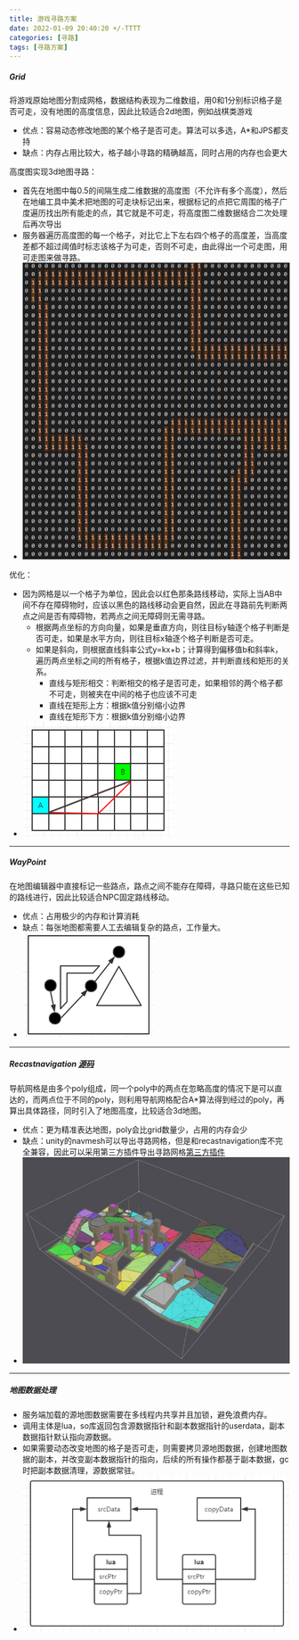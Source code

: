 ```yaml
---
title: 游戏寻路方案
date: 2022-01-09 20:40:20 +/-TTTT
categories: [寻路]
tags: [寻路方案]
---
```


##### Grid
将游戏原始地图分割成网格，数据结构表现为二维数组，用0和1分别标识格子是否可走，没有地图的高度信息，因此比较适合2d地图，例如战棋类游戏
  * 优点：容易动态修改地图的某个格子是否可走。算法可以多选，A\*和JPS都支持
  * 缺点：内存占用比较大，格子越小寻路的精确越高，同时占用的内存也会更大
  
高度图实现3d地图寻路：
 * 首先在地图中每0.5的间隔生成二维数据的高度图（不允许有多个高度），然后在地编工具中美术把地图的可走块标记出来，根据标记的点把它周围的格子广度遍历找出所有能走的点，其它就是不可走，将高度图二维数据结合二次处理后再次导出
 * 服务器遍历高度图的每一个格子，对比它上下左右四个格子的高度差，当高度差都不超过阈值时标志该格子为可走，否则不可走，由此得出一个可走图，用可走图来做寻路。
 * ![grid](https://github.com/HahahaVal/HahahaVal.github.io/blob/main/_posts/src/%E5%AF%BB%E8%B7%AF%E6%96%B9%E6%A1%88/grid.png?raw=true)

优化：
 * 因为网格是以一个格子为单位，因此会以红色那条路线移动，实际上当AB中间不存在障碍物时，应该以黑色的路线移动会更自然，因此在寻路前先判断两点之间是否有障碍物，若两点之间无障碍则无需寻路。
   * 根据两点坐标的方向向量，如果是垂直方向，则往目标y轴逐个格子判断是否可走，如果是水平方向，则往目标x轴逐个格子判断是否可走。
   * 如果是斜向，则根据直线斜率公式y=kx+b；计算得到偏移值b和斜率k，遍历两点坐标之间的所有格子，根据k值边界过滤，并判断直线和矩形的关系。
     * 直线与矩形相交：判断相交的格子是否可走，如果相邻的两个格子都不可走，则被夹在中间的格子也应该不可走
     * 直线在矩形上方：根据k值分别缩小边界
     * 直线在矩形下方：根据k值分别缩小边界
 * ![barrier](https://github.com/HahahaVal/HahahaVal.github.io/blob/main/_posts/src/%E5%AF%BB%E8%B7%AF%E6%96%B9%E6%A1%88/barrier.png?raw=true)

* * *

##### WayPoint
在地图编辑器中直接标记一些路点，路点之间不能存在障碍，寻路只能在这些已知的路线进行，因此比较适合NPC固定路线移动。
 * 优点：占用极少的内存和计算消耗
 * 缺点：每张地图都需要人工去编辑复杂的路点，工作量大。
 * ![wayPoint](https://github.com/HahahaVal/HahahaVal.github.io/blob/main/_posts/src/%E5%AF%BB%E8%B7%AF%E6%96%B9%E6%A1%88/way.png?raw=true)

* * *

##### Recastnavigation [源码](https://github.com/recastnavigation/recastnavigation)
导航网格是由多个poly组成，同一个poly中的两点在忽略高度的情况下是可以直达的，而两点位于不同的poly，则利用导航网格配合A\*算法得到经过的poly，再算出具体路径，同时引入了地图高度，比较适合3d地图。
 * 优点：更为精准表达地图，poly会比grid数量少，占用的内存会少
 * 缺点：unity的navmesh可以导出寻路网格，但是和recastnavigation库不完全兼容，因此可以采用第三方插件导出寻路网格[第三方插件](https://github.com/kbengine/unity3d_nav_critterai)
 * ![recastnavigation](https://github.com/HahahaVal/HahahaVal.github.io/blob/main/_posts/src/%E5%AF%BB%E8%B7%AF%E6%96%B9%E6%A1%88/nav.jpg?raw=true)
 
* * *

##### 地图数据处理
 * 服务端加载的源地图数据需要在多线程内共享并且加锁，避免浪费内存。
 * 调用主体是lua，so库返回包含源数据指针和副本数据指针的userdata，副本数据指针默认指向源数据。
 * 如果需要动态改变地图的格子是否可走，则需要拷贝源地图数据，创建地图数据的副本，并改变副本数据指针的指向，后续的所有操作都基于副本数据，gc时把副本数据清理，源数据常驻。
 * ![data](https://github.com/HahahaVal/HahahaVal.github.io/blob/main/_posts/src/%E5%AF%BB%E8%B7%AF%E6%96%B9%E6%A1%88/data.png?raw=true)
 